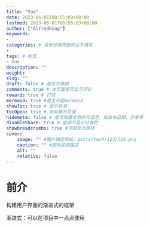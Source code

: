 ```yaml
---
title: "Vue"
date: 2023-06-01T00:55:03+08:00
lastmod: 2023-06-01T00:55:03+08:00
author: ["AlfredNing"]
keywords: 
- 
categories: # 没有分类界面可以不填写
- 
tags: # 标签
- Vue
description: ""
weight:
slug: ""
draft: false # 是否为草稿
comments: true # 本页面是否显示评论
reward: true # 打赏
mermaid: true #是否开启mermaid
showToc: true # 显示目录
TocOpen: true # 自动展开目录
hidemeta: false # 是否隐藏文章的元信息，如发布日期、作者等
disableShare: true # 底部不显示分享栏
showbreadcrumbs: true #顶部显示路径
cover:
    image: "" #图片路径例如：posts/tech/123/123.png
    caption: "" #图片底部描述
    alt: ""
    relative: false
---
```


# 前介

构建用户界面的渐进式的框架

渐进式：可以在项目中一点点使用

